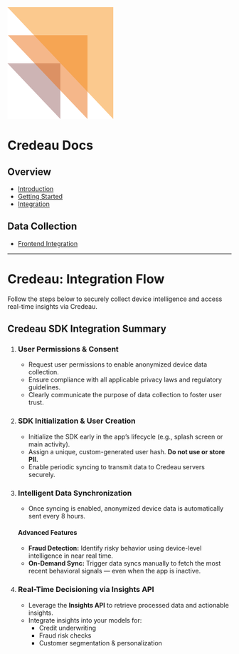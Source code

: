 <!-- <link rel="stylesheet" href="assets/css/style.css" />

<div class="header">
  <img src="assets/images/credeaulogo.png" alt="Credeau Logo" class="logo" />
  <h1 class="title">Credeau Docs</h1>
</div>

<div class="layout"> 
  <div class="sidebar">
    <h2>Overview</h2>
    <ul>
      <li><a href="introduction.html">Introduction</a></li>
      <li><a href="gettingstarted.html">Getting Started</a></li>
      <li><a href="integration.html">Integration</a></li>
    </ul>

     <h2>Data Collection</h2>
    <ul>
      <li><a href="frontendintegration.html">Frontend Integration</a></li>
    </ul>

  </div>

 <div class="content">
    <h1 style="color: #f7931e;">Credeau: Integration Flow</h1>
    <p>Follow the steps below to securely collect device intelligence and access real-time insights via Credeau.</p>

    <h2 style="margin-top: 30px; color: #f7931e;">Credeau SDK Integration Summary:</h2>

    <ol>
      <li>
        <h3>User Permissions & Consent</h3>
        <ul>
          <li>Request user permissions to enable anonymized device data collection.</li>
          <li>Ensure compliance with all applicable privacy laws and regulatory guidelines.</li>
          <li>Clearly communicate the purpose of data collection to foster user trust.</li>
        </ul>
      </li>

      <li>
        <h3>SDK Initialization & User Creation</h3>
        <ul>
          <li>Initialize the SDK early in the app’s lifecycle (e.g., splash screen or main activity).</li>
          <li>Assign a unique, custom-generated user hash. <strong>Do not use or store PII.</strong></li>
          <li>Enable periodic syncing to transmit data to Credeau servers securely.</li>
        </ul>
      </li>

      <li>
        <h3>Intelligent Data Synchronization</h3>
        <ul>
          <li>Once syncing is enabled, anonymized device data is automatically sent every 8 hours.</li>
        </ul>

        <h4>Advanced Features</h4>
        <ul>
          <li><strong>Fraud Detection:</strong> Identify risky behavior using device-level intelligence in near real time.</li>
          <li><strong>On-Demand Sync:</strong> Trigger data syncs manually to fetch the most recent behavioral signals — even when the app is inactive.</li>
        </ul>
      </li>

      <li>
        <h3>Real-Time Decisioning via Insights API</h3>
        <ul>
          <li>Leverage the <strong>Insights API</strong> to retrieve processed data and actionable insights.</li>
          <li>Integrate insights into your models for:</li>
          <ul>
            <li>Credit underwriting</li>
            <li>Fraud risk checks</li>
            <li>Customer segmentation & personalization</li>
          </ul>
        </ul>
      </li>
    </ol>
  </div>
</div>

</div> -->

![Credeau Logo](assets/images/credeaulogo.png)

# Credeau Docs

## Overview

- [Introduction](introduction.html)
- [Getting Started](gettingstarted.html)
- [Integration](integration.html)

## Data Collection

- [Frontend Integration](frontendintegration.html)

---

# Credeau: Integration Flow

Follow the steps below to securely collect device intelligence and access real-time insights via Credeau.

## Credeau SDK Integration Summary

1. ### User Permissions & Consent
   - Request user permissions to enable anonymized device data collection.
   - Ensure compliance with all applicable privacy laws and regulatory guidelines.
   - Clearly communicate the purpose of data collection to foster user trust.

2. ### SDK Initialization & User Creation
   - Initialize the SDK early in the app’s lifecycle (e.g., splash screen or main activity).
   - Assign a unique, custom-generated user hash. **Do not use or store PII.**
   - Enable periodic syncing to transmit data to Credeau servers securely.

3. ### Intelligent Data Synchronization
   - Once syncing is enabled, anonymized device data is automatically sent every 8 hours.

   #### Advanced Features
   - **Fraud Detection:** Identify risky behavior using device-level intelligence in near real time.
   - **On-Demand Sync:** Trigger data syncs manually to fetch the most recent behavioral signals — even when the app is inactive.

4. ### Real-Time Decisioning via Insights API
   - Leverage the **Insights API** to retrieve processed data and actionable insights.
   - Integrate insights into your models for:
     - Credit underwriting
     - Fraud risk checks
     - Customer segmentation & personalization
